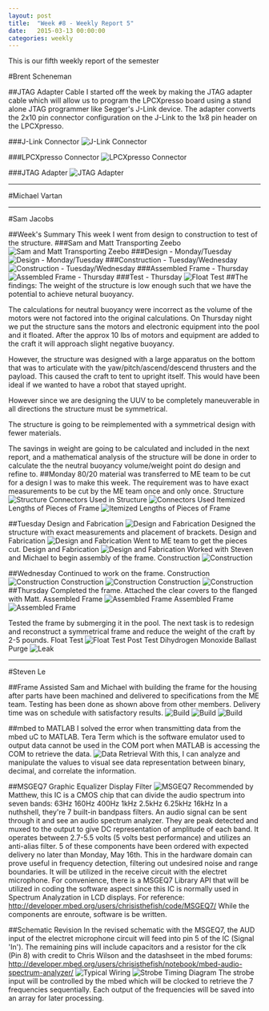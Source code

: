 ```yaml
---
layout: post
title:  "Week #8 - Weekly Report 5"
date:   2015-03-13 00:00:00
categories: weekly
---
```


This is our fifth weekly report of the semester

#Brent Scheneman

##JTAG Adapter Cable
I started off the week by making the JTAG adapter cable which will allow us to program the LPCXpresso board using a stand alone JTAG programmer like Segger's J-Link device. The adapter converts the 2x10 pin connector configuration on the J-Link to the 1x8 pin header on the LPCXpresso.

###J-Link Connector
![J-Link Connector](/images/JLinkPinOut.png)

###LPCXpresso Connector
![LPCXpresso Connector](/images/LPCXpressoProgPin.png)

###JTAG Adapter
![JTAG Adapter](/images/JTAG_Adapter.png)

---

#Michael Vartan

---

#Sam Jacobs

##Week's Summary
This week I went from design to construction to test of the structure. 
###Sam and Matt Transporting Zeebo
![Sam and Matt Transporting Zeebo](/images/samAndMatt.png)
###Design - Monday/Tuesday
![Design - Monday/Tuesday](/images/zeebo_connectors.png)
###Construction - Tuesday/Wednesday
![Construction - Tuesday/Wednesday](/images/const1.png)
###Assembled Frame - Thursday
![Assembled Frame - Thursday](/images/built1.png)
###Test - Thursday
![Float Test](/images/floatingZeebo.png)
##The findings:
The weight of the structure is low enough such that we have the potential to achieve netural buoyancy.

The calculations for neutral buoyancy were incorrect as the volume of the motors were not factored into the original calculations. On Thursday night we put the structure sans the motors and electronic equipment into the pool and it floated. After the approx 10 lbs of motors and equipment are added to the craft it will approach slight negative buoyancy. 

However, the structure was designed with a large apparatus on the bottom that was to articulate with the yaw/pitch/ascend/descend thrusters and the payload. This caused the craft to tent to upright itself. This would have been ideal if we wanted to have a robot that stayed upright.

However since we are designing the UUV to be completely maneuverable in all directions the structure must be symmetrical.

The structure is going to be reimplemented with a symmetrical design with fewer materials. 

The savings in weight are going to be calculated and included in the next report, and a mathematical analysis of the structure will be done in order to calculate the the neutral buoyancy volume/weight point do design and refine to.
##Monday
80/20 material was transferred to ME team to be cut for a design I was to make this week. The requirement was to have exact measurements to be cut by the ME team once and only once.
Structure
![Structure](/images/zeeboStructure.png)
Connectors Used in Structure
![Connectors Used](/images/zeebo_connectors.png)
Itemized Lengths of Pieces of Frame
![Itemized Lengths of Pieces of Frame](/images/80_20_Lengths_Catalog.png)


##Tuesday
Design and Fabrication
![Design and Fabrication](/images/fab1.png)
Designed the structure with exact measurements and placement of brackets.
Design and Fabrication
![Design and Fabrication](/images/fab2.png)
Went to ME team to get the pieces cut.
Design and Fabrication
![Design and Fabrication](/images/fab3.png)
Worked with Steven and Michael to begin assembly of the frame.
Construction
![Construction](/images/const1.png)

##Wednesday
Continued to work on the frame.
Construction
![Construction](/images/const2.png)
Construction
![Construction](/images/const3.png)
Construction
![Construction](/images/const4.png)
##Thursday
Completed the frame. Attached the clear covers to the flanged with Matt.
Assembled Frame
![Assembled Frame](/images/built2.png)
Assembled Frame
![Assembled Frame](/images/built3.png)

Tested the frame by submerging it in the pool. The next task is to redesign and reconstruct a symmetrical frame and reduce the weight of the craft by 2-5 pounds.
Float Test
![Float Test](/images/floatingZeebo2.png)
Post Test Dihydrogen Monoxide Ballast Purge
![Leak](/images/leak.png)

---

#Steven Le

##Frame
Assisted Sam and Michael with building the frame for the housing after parts have been machined and delivered to specifications from the ME team.  Testing has been done as shown above from other members.  Delivery time was on schedule with satisfactory results.
![Build](/images/work1.jpg)
![Build](/images/work2.jpg)
![Build](/images/work3.jpg)

##mbed to MATLAB
I solved the error when transmitting data from the mbed uC to MATLAB.  Tera Term which is the software emulator used to output data cannot be used in the COM port when MATLAB is accessing the COM to retrieve the data.
![Data Retrieval](/images/am_MATLAB_test.png)
With this, I can analyze and manipulate the values to visual see data representation between binary, decimal, and correlate the information.

##MSGEQ7 Graphic Equalizer Display Filter
![MSGEQ7](/images/am_msgeq7_block.png)
Recommended by Matthew, this IC is a CMOS chip that can divide the audio spectrum into seven bands: 
63Hz
160Hz
400Hz
1kHz
2.5kHz
6.25kHz
16kHz
In a nuthshell, they're 7 built-in bandpass filters.  An audio signal can be sent through it and see an audio spectrum analyzer.  They are peak detected and muxed to the output to give DC representation of amplitude of each band.  It operates between 2.7-5.5 volts (5 volts best performance) and utilizes an anti-alias filter.  5 of these components have been ordered with expected delivery no later than Monday, May 16th.  This in the hardware domain can prove useful in frequency detection, filtering out undesired noise and range boundaries.  It will be utilized in the receive circuit with the electret microphone.
For convenience, there is a MSGEQ7 Library API that will be utilized in coding the software aspect since this IC is normally used in Spectrum Analyzation in LCD displays.
For reference:
http://developer.mbed.org/users/chrisisthefish/code/MSGEQ7/
While the components are enroute, software is be written.

##Schematic Revision
In the revised schematic with the MSGEQ7, the AUD input of the electret microphone circuit will feed into pin 5 of the IC (Signal 'In').  The remaining pins will include capacitors and a resistor for the clk (Pin 8) with credit to Chris Wilson and the datashseet in the mbed forums: http://developer.mbed.org/users/chrisisthefish/notebook/mbed-audio-spectrum-analyzer/
![Typical Wiring](/images/am_msgeq7.png)
![Strobe Timing Diagram](/images/am_strobe.png)
The strobe input will be controlled by the mbed which will be clocked to retrieve the 7 frequencies sequentially.  Each output of the frequencies will be saved into an array for later processing.